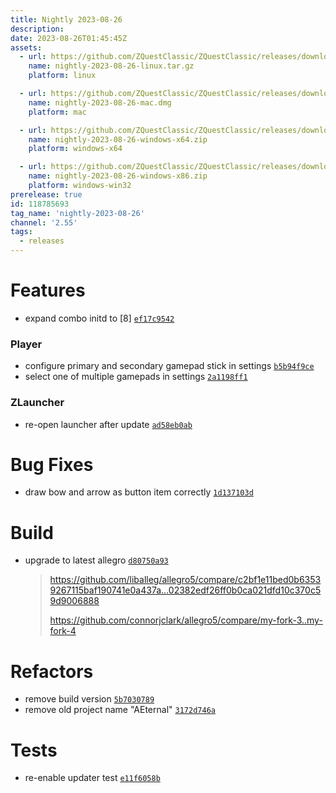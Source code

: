 ```yaml
---
title: Nightly 2023-08-26
description: 
date: 2023-08-26T01:45:45Z
assets: 
  - url: https://github.com/ZQuestClassic/ZQuestClassic/releases/download/nightly-2023-08-26/nightly-2023-08-26-linux.tar.gz
    name: nightly-2023-08-26-linux.tar.gz
    platform: linux

  - url: https://github.com/ZQuestClassic/ZQuestClassic/releases/download/nightly-2023-08-26/nightly-2023-08-26-mac.dmg
    name: nightly-2023-08-26-mac.dmg
    platform: mac

  - url: https://github.com/ZQuestClassic/ZQuestClassic/releases/download/nightly-2023-08-26/nightly-2023-08-26-windows-x64.zip
    name: nightly-2023-08-26-windows-x64.zip
    platform: windows-x64

  - url: https://github.com/ZQuestClassic/ZQuestClassic/releases/download/nightly-2023-08-26/nightly-2023-08-26-windows-x86.zip
    name: nightly-2023-08-26-windows-x86.zip
    platform: windows-win32
prerelease: true
id: 118785693
tag_name: 'nightly-2023-08-26'
channel: '2.55'
tags:
  - releases
---
```




# Features

- expand combo initd to [8] [`ef17c9542`](https://github.com/ArmageddonGames/ZQuestClassic/commit/ef17c954205c22bdec98fdad7ad7a710fe2cba56)

### Player

- configure primary and secondary gamepad stick in settings [`b5b94f9ce`](https://github.com/ArmageddonGames/ZQuestClassic/commit/b5b94f9cee518c529035b6c5990a0ed4e4db741a)
- select one of multiple gamepads in settings [`2a1198ff1`](https://github.com/ArmageddonGames/ZQuestClassic/commit/2a1198ff194fa5fbeae74b2a3cbf13c3b50b619d)

### ZLauncher

- re-open launcher after update [`ad58eb0ab`](https://github.com/ArmageddonGames/ZQuestClassic/commit/ad58eb0ab7b2aec8689bfd29af3cd5f3bc52513f)

# Bug Fixes

- draw bow and arrow as button item correctly [`1d137103d`](https://github.com/ArmageddonGames/ZQuestClassic/commit/1d137103d04befa9e472ed8a9d47aead3ad39d86)

# Build

- upgrade to latest allegro [`d80750a93`](https://github.com/ArmageddonGames/ZQuestClassic/commit/d80750a93c4f8cd482dff0b5075e2336b424dc05)
   &nbsp;
   >https://github.com/liballeg/allegro5/compare/c2bf1e11bed0b63539267115baf190741e0a437a...02382edf26ff0b0ca021dfd10c370c59d9006888  
   >
   >https://github.com/connorjclark/allegro5/compare/my-fork-3..my-fork-4 
   >

# Refactors

- remove build version [`5b7030789`](https://github.com/ArmageddonGames/ZQuestClassic/commit/5b7030789a9ca0187322cfc0c7cd71b632d8a319)
- remove old project name "AEternal" [`3172d746a`](https://github.com/ArmageddonGames/ZQuestClassic/commit/3172d746a802be90da9706ccc66e791a4afb6025)

# Tests

- re-enable updater test [`e11f6058b`](https://github.com/ArmageddonGames/ZQuestClassic/commit/e11f6058b607fca5fcf6e951d3305537c95009fe)

